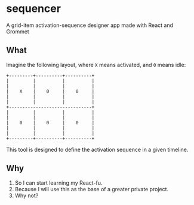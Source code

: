 # sequencer
A grid-item activation-sequence designer app made with React and Grommet

## What

Imagine the following layout, where `X` means activated, and `0` means idle:

```
+---------+----------+----------+
|         |          |          |
|         |          |          |
|    X    |    0     |    0     |
|         |          |          |
|         |          |          |
+-------------------------------+
|         |          |          |
|         |          |          |
|    0    |    0     |    0     |
|         |          |          |
|         |          |          |
+---------+----------+----------+
```

This tool is designed to define the activation sequence in a given timeline.

## Why

1. So I can start learning my React-fu.
2. Because I will use this as the base of a greater private project.
3. Why not?
